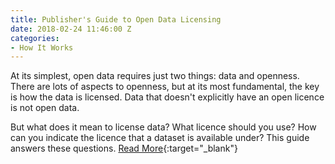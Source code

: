 ```yaml
---
title: Publisher's Guide to Open Data Licensing
date: 2018-02-24 11:46:00 Z
categories:
- How It Works
---
```


At its simplest, open data requires just two things: data and openness. There are lots of aspects to openness, but at its most fundamental, the key is how the data is licensed. Data that doesn't explicitly have an open licence is not open data.

But what does it mean to license data? What licence should you use? How can you indicate the licence that a dataset is available under? This guide answers these questions.
[Read More](https://theodi.org/guides/publishers-guide-open-data-licensing){:target="_blank"}

